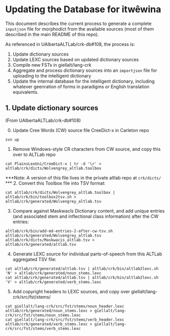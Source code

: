 # Updating the Database for itwêwina
This document describes the current process to generate a complete `inputjson` file for morphodict from the available sources (most of them described in the main README of this repo).

As referenced in UAlbertaALTLab/crk-db#108, the process is:

1. Update dictionary sources
2. Update LEXC sources based on updated dictionary sources
3. Compile new FSTs in giellalt/lang-crk
4. Aggregate and process dictionary sources into an `importjson` file for uploading to the intelligent dictionary
5. Update the internal database for the intelligent dictionary, including whatever geenration of forms in paradigms or English translation equivalents.

## 1. Update dictionary sources

(From UAlbertaALTLab/crk-db#108)

0. Update Cree Words (CW) source file CreeDict-x in Carleton repo

```
svn up
```

1. Remove Windows-style CR characters from CW source, and copy this over to ALTLab repo

```
cat PlainsLexUni/CreeDict-x | tr -d '\r' > altlab/crk/dicts/Wolvengrey_altlab.toolbox
```
***Note: A version of this file lives in the private altlab repo at `crk/dicts/` ***
2. Convert this Toolbox file into TSV format:

```
cat altlab/crk/dicts/Wolvengrey_altlab.toolbox | altlab/crk/bin/toolbox2tsv.sh > altlab/crk/generated/Wolvengrey_altlab.tsv
```

3. Compare against Maskwacîs Dictionary content, and add unique entries (and associated stem and inflectional class information) after the CW entries:

```
altlab/crk/bin/add-md-entries-2-after-cw-tsv.sh altlab/crk/generated/Wolvengrey_altlab.tsv altlab/crk/dicts/Maskwacis_altlab.tsv > altlab/crk/generated/altlab.tsv
```

4. Generate LEXC source for individual parts-of-speech from this ALTLab aggregated TSV file:

```
cat altlab/crk/generated/altlab.tsv | altlab/crk/bin/altlab2lexc.sh 'N' > altlab/crk/generated/noun_stems.lexc
cat altlab/crk/generated/altlab.tsv | altlab/crk/bin/altlab2lexc.sh 'V' > altlab/crk/generated/verb_stems.lexc
```

5. Add copyright headers to LEXC sources, and copy over giellalt/lang-crk/src/fst/stems/

```
cat giellalt/lang-crk/src/fst/stems/noun_header.lexc altlab/crk/generated/noun_stems.lexc > giellalt/lang-crk/src/fst/stems/noun_stems.lexc
cat giellalt/lang-crk/src/fst/stems/verb_header.lexc altlab/crk/generated/verb_stems.lexc > giellalt/lang-crk/src/fst/stems/verb_stems.lexc
```
